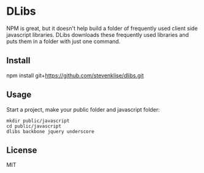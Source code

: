 # DLibs

NPM is great, but it doesn't help build a folder of frequently used client side javascript libraries. DLibs downloads these frequently used libraries and puts them in a folder with just one command.

## Install

npm install git+https://github.com/stevenklise/dlibs.git

## Usage

Start a project, make your public folder and javascript folder:

    mkdir public/javascript
    cd public/javascript
    dlibs backbone jquery underscore

## License

MIT